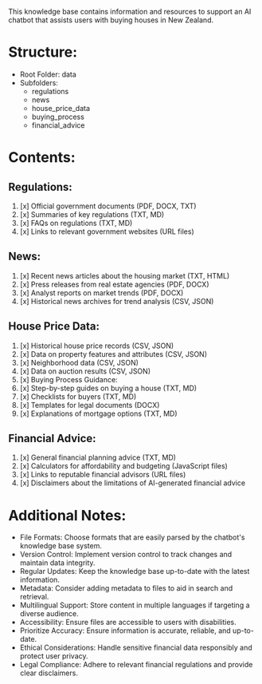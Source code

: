This knowledge base contains information and resources to support an AI chatbot that assists users with buying houses in New Zealand.

# Structure:

* Root Folder: data
* Subfolders:
  - regulations
  - news
  - house_price_data
  - buying_process
  - financial_advice

# Contents:

## Regulations:
1. [x] Official government documents (PDF, DOCX, TXT)
2. [x] Summaries of key regulations (TXT, MD)
3. [x] FAQs on regulations (TXT, MD)
4. [x] Links to relevant government websites (URL files)

## News:
1. [x] Recent news articles about the housing market (TXT, HTML)
2. [x] Press releases from real estate agencies (PDF, DOCX)
3. [x] Analyst reports on market trends (PDF, DOCX)
4. [x] Historical news archives for trend analysis (CSV, JSON)

## House Price Data:
1. [x] Historical house price records (CSV, JSON)
2. [x] Data on property features and attributes (CSV, JSON)
3. [x] Neighborhood data (CSV, JSON)
4. [x] Data on auction results (CSV, JSON)
5. [x] Buying Process Guidance:
6. [x] Step-by-step guides on buying a house (TXT, MD)
7. [x] Checklists for buyers (TXT, MD)
8. [x] Templates for legal documents (DOCX)
9. [x] Explanations of mortgage options (TXT, MD)

## Financial Advice:
1. [x] General financial planning advice (TXT, MD)
2. [x] Calculators for affordability and budgeting (JavaScript files)
3. [x] Links to reputable financial advisors (URL files)
4. [x] Disclaimers about the limitations of AI-generated financial advice

# Additional Notes:

* File Formats: Choose formats that are easily parsed by the chatbot's knowledge base system.
* Version Control: Implement version control to track changes and maintain data integrity.
* Regular Updates: Keep the knowledge base up-to-date with the latest information.
* Metadata: Consider adding metadata to files to aid in search and retrieval.
* Multilingual Support: Store content in multiple languages if targeting a diverse audience.
* Accessibility: Ensure files are accessible to users with disabilities.
* Prioritize Accuracy: Ensure information is accurate, reliable, and up-to-date.
* Ethical Considerations: Handle sensitive financial data responsibly and protect user privacy.
* Legal Compliance: Adhere to relevant financial regulations and provide clear disclaimers.